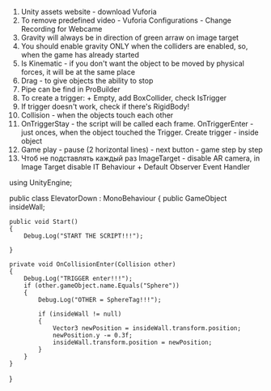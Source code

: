 1. Unity assets website - download Vuforia
2. To remove predefined video - Vuforia Configurations - Change Recording for Webcame 
3. Gravity will always be in direction of green arraw on image target 
4. You should enable gravity ONLY when the colliders are enabled, so, when the game has already started 
5. Is Kinematic - if you don't want the object to be moved by physical forces, it will be at the same place
6. Drag - to give objects the ability to stop
7. Pipe can be find in ProBuilder
8. To create a trigger: + Empty, add BoxCollider, check IsTrigger 
9. If trigger doesn't work, check if there's RigidBody!
10. Collision - when the objects touch each other
11. OnTriggerStay - the script will be called each frame. OnTriggerEnter - just onces, when the object touched the Trigger. Create trigger - inside object
12. Game play - pause (2 horizontal lines) - next button - game step by step
13. Чтоб не подставлять каждый раз ImageTarget - disable AR camera, in Image Target disable IT Behaviour + Default Observer Event Handler 



using UnityEngine;

public class ElevatorDown : MonoBehaviour
{
    public GameObject insideWall;

    public void Start()
    {
        Debug.Log("START THE SCRIPT!!!");

    }

    private void OnCollisionEnter(Collision other)
    {
        Debug.Log("TRIGGER enter!!!");
        if (other.gameObject.name.Equals("Sphere"))
        {
            Debug.Log("OTHER = SphereTag!!!");

            if (insideWall != null)
            {
                Vector3 newPosition = insideWall.transform.position;
                newPosition.y -= 0.3f; 
                insideWall.transform.position = newPosition;
            }
        }
    }
}
